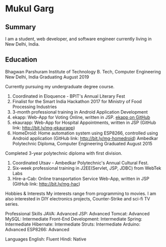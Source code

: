 # Mukul Garg


## Summary
I am a student, web developer, and software engineer currently living in New Delhi, India. 

## Education
Bhagwan Parshuram Institute of Technology
B. Tech, Computer Engineering
New Delhi, India
Graduating August 2019

Currently pursuing my undergraduate degree course.
1. Coordinated in Eloquence - BPIT's Annual Literary Fest
2. Finalist for the Smart India Hackathon 2017 for Ministry of Food Processing Industries
3. 3-month professional training in Android Application Development 
4. ekapp: Web-App for Voting Online, written in JSP. [ekapp on GitHub](http://bit.ly/mg-ekapp)
5. ekaurapp: Web-App for Hospital Appointments, written in JSP (GitHub link: http://bit.ly/mg-ekaurapp)
6. HomeDroid: Home automation system using ESP8266, controlled using Android application (GitHub link: http://bit.ly/mg-homedroid)
Ambedkar Polytechnic
Diploma, Computer Engineering
Graduated August 2015

Completed 3-year polytechnic diploma with first division.
1. Coordinated Utsav - Ambedkar Polytechnic's Annual Cultural Fest.
2. Six-week professional training in J2EE(Servlet, JSP, JDBC) from WebTek Labs
3. Hire-a-Cab: Online transportation Service Web-App, written in JSP (GitHub link: http://bit.ly/mg-hac) 

Hobbies & Interests
My interests range from programming to movies. I am also interested in DIY electronics projects, Counter-Strike and sci-fi TV series.

Professional Skills
JAVA: Advanced
JSP: Advanced
Tomcat: Advanced
MySQL: Intermediate
Front-End Development: Intermediate
Spring: Intermediate
Hibernate: Intermediate
Struts: Intermediate
Arduino: Advanced
ESP8266: Advanced

Languages
English: Fluent
Hindi: Native
